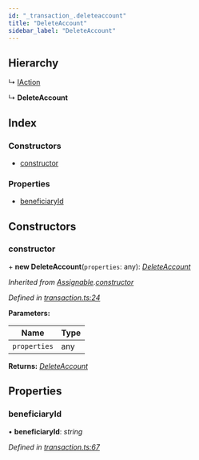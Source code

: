 ```yaml
---
id: "_transaction_.deleteaccount"
title: "DeleteAccount"
sidebar_label: "DeleteAccount"
---
```


## Hierarchy

  ↳ [IAction](_transaction_.iaction.md)

  ↳ **DeleteAccount**

## Index

### Constructors

* [constructor](_transaction_.deleteaccount.md#constructor)

### Properties

* [beneficiaryId](_transaction_.deleteaccount.md#beneficiaryid)

## Constructors

###  constructor

\+ **new DeleteAccount**(`properties`: any): *[DeleteAccount](_transaction_.deleteaccount.md)*

*Inherited from [Assignable](_transaction_.assignable.md).[constructor](_transaction_.assignable.md#constructor)*

*Defined in [transaction.ts:24](https://github.com/nearprotocol/nearlib/blob/2fe0e0d/src.ts/transaction.ts#L24)*

**Parameters:**

Name | Type |
------ | ------ |
`properties` | any |

**Returns:** *[DeleteAccount](_transaction_.deleteaccount.md)*

## Properties

###  beneficiaryId

• **beneficiaryId**: *string*

*Defined in [transaction.ts:67](https://github.com/nearprotocol/nearlib/blob/2fe0e0d/src.ts/transaction.ts#L67)*
